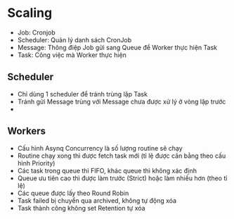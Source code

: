 # Scaling

- Job: Cronjob 
- Scheduler: Quản lý danh sách CronJob
- Message: Thông điệp Job gửi sang Queue để Worker thực hiện Task
- Task: Công việc mà Worker thực hiện

## Scheduler

- Chỉ dùng 1 scheduler để tránh trùng lặp Task
- Tránh gửi Message trùng với Message chưa được xử lý ở vòng lặp trước
- 

## Workers

- Cấu hình Asynq Concurrency là số lượng routine sẽ chạy
- Routine chạy xong thì được fetch task mới (tỉ lệ được cân bằng theo cấu hình Priority)
- Các task trong queue thì FIFO, khác queue thì không xác định
- Queue ưu tiên cao thì được làm trước (Strict) hoặc làm nhiều hơn (theo tỉ lệ)
- Các queue được lấy theo Round Robin
- Task failed bị chuyển qua archived, không tự động xóa
- Task thành công không set Retention tự xóa